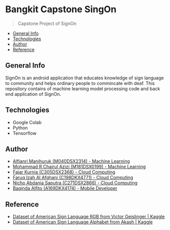 # Bangkit Capstone SingOn
> Capstone Project of SignOn

 - [General Info](#General-Info)
 - [Technologies](#Technologies)
 - [Author](#Author)
 - [Reference](#Reference)

## General Info
SignOn is an android application that educates knowledge of sign language to community and helps ordinary people to commincate with deaf. This repository contains of machine learning model processing code and back end application of SignOn.

## Technologies
- Google Colab
- Python 
- Tensorflow

## Author
- [Alfianri Manihuruk (M040DSX2314) - Machine Learning](https://github.com/Alfianri-Manihuruk)
- [Mohammad R Chairul Azizi (M181DSX0199) - Machine Learning](https://github.com/mrizkyca)
- [Fajar Kurnia (C305DSX2368) - Cloud Computing](https://github.com/FJR139)
- [Faruq Izah Al Afghani (C198DKX4771) - Cloud Computing](https://github.com/frqwuzhere)
- [Nicho Abdania Saputra (C271DSX2866) - Cloud Computing](https://github.com/)
- [Baginda Alfito (A169DKX4174) - Mobile Developer](https://github.com/bagindaalfito)


## Reference
- [Dataset of American Sign Language RGB from Victor Geislinger | Kaggle](https://www.kaggle.com/datasets/mrgeislinger/asl-rgb-depth-fingerspelling-spelling-it-out)
- [Dataset of American Sign Language Alphabet from Akash | Kaggle](https://www.kaggle.com/datasets/grassknoted/asl-alphabet?resource=download-directory)
